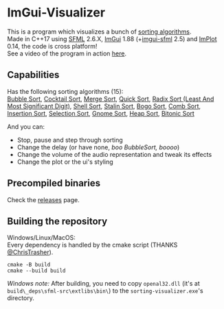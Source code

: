 # ImGui-Visualizer
This is a program which visualizes a bunch of [sorting algorithms](https://en.wikipedia.org/wiki/Sorting_algorithm).  
Made in C++17 using [SFML](https://github.com/SFML/SFML) 2.6.X, [ImGui](https://github.com/ocornut/imgui) 1.88 (+[imgui-sfml](https://github.com/eliasdaler/imgui-sfml) 2.5) and [ImPlot](https://github.com/epezent/implot) 0.14, the code is cross platform!  
See a video of the program in action [here](https://www.youtube.com/watch?v=IISj6aj4E6o).

## Capabilities
Has the following sorting algorithms (15):  
[Bubble Sort](https://en.wikipedia.org/wiki/Bubble_sort),
[Cocktail Sort](https://en.wikipedia.org/wiki/Cocktail_shaker_sort),
[Merge Sort](https://en.wikipedia.org/wiki/Merge_sort),
[Quick Sort](https://en.wikipedia.org/wiki/Quicksort),
[Radix Sort (Least And Most Significant Digit)](https://en.wikipedia.org/wiki/Radix_sort),
[Shell Sort](https://en.wikipedia.org/wiki/Shellsort),
[Stalin Sort](https://www.quora.com/What-is-Stalin-sort),
[Bogo Sort](https://en.wikipedia.org/wiki/Bogosort),
[Comb Sort](https://en.wikipedia.org/wiki/Comb_sort),
[Insertion Sort](https://en.wikipedia.org/wiki/Insertion_sort),
[Selection Sort](https://en.wikipedia.org/wiki/Selection_sort),
[Gnome Sort](https://en.wikipedia.org/wiki/Gnome_sort),
[Heap Sort](https://www.geeksforgeeks.org/heap-sort),
[Bitonic Sort](https://en.wikipedia.org/wiki/Bitonic_sorter)

And you can:
- Stop, pause and step through sorting
- Change the delay (or have none, *boo BubbleSort, boooo*)
- Change the volume of the audio representation and tweak its effects
- Change the plot or the ui's styling

## Precompiled binaries
Check the [releases](https://github.com/CosminPerRam/ImGui-Visualizer/releases) page.

## Building the repository
Windows/Linux/MacOS:  
Every dependency is handled by the cmake script (THANKS [@ChrisTrasher](https://github.com/ChrisThrasher)).  
```
cmake -B build
cmake --build build
```
*Windows note:* After building, you need to copy `openal32.dll` (it's at `build\_deps\sfml-src\extlibs\bin\`) to the `sorting-visualizer.exe`'s directory.
